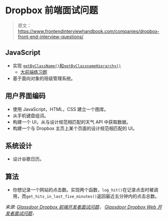 # Dropbox 前端面试问题

> 原文：<https://www.frontendinterviewhandbook.com/companies/dropbox-front-end-interview-questions/>



## JavaScript[](#javascript "Direct link to heading")

*   实现 [`getByClassName()`和`getByClassnameHierarchy()`](https://leetcode.com/discuss/interview-question/427896/Dropbox-or-Phone-Screen-or-Implement-getByClassName-and-getByClassnameHierarchy)
    *   [大前端练习题](https://www.greatfrontend.com/questions/javascript/get-elements-by-class-name)
*   基于面向对象的班级管理系统。

## 用户界面编码[](#user-interface-coding "Direct link to heading")

*   使用 JavaScript，HTML，CSS 建立一个图库。
*   从手机键盘组词。
*   构建一个 UI，从与设计规范相匹配的天气 API 中获取数据。
*   构建一个与 Dropbox 主页上某个页面的设计规范相匹配的 UI。

## 系统设计[](#system-design "Direct link to heading")

*   设计谷歌日历。

## 算法[](#algorithm "Direct link to heading")

*   你想记录一个网站的点击数。实现两个函数，`log_hit()`在记录点击时被调用，而`get_hits_in_last_five_minutes()`返回最近五分钟内的点击总数。

*来源: [Glassdoor Dropbox 前端开发者面试问题](https://www.glassdoor.sg/Interview/Dropbox-Front-End-Developer-Interview-Questions-EI_IE415350.0,7_KO8,27.htm)， [Glassdoor Dropbox Web 开发者面试问题](https://www.glassdoor.sg/Interview/Dropbox-Web-Developer-Interview-Questions-EI_IE415350.0,7_KO8,21.htm?filter.jobTitleFTS=Web+Developer)，*

